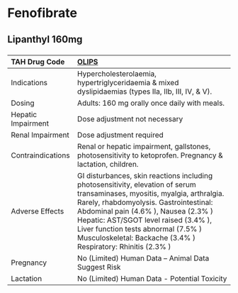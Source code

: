 # Fenofibrate

## Lipanthyl 160mg

##### 

| TAH Drug Code      | [OLIPS](https://www.tahsda.org.tw/drugs/hissearch.php?drug_code=OLIPS)                                                                                                                                                                                                                                                                                      |
|:-------------------|:------------------------------------------------------------------------------------------------------------------------------------------------------------------------------------------------------------------------------------------------------------------------------------------------------------------------------------------------------------|
| Indications        | Hypercholesterolaemia, hypertriglyceridaemia & mixed dyslipidaemias (types IIa, IIb, III, IV, & V).                                                                                                                                                                                                                                                         |
| Dosing             | Adults: 160 mg orally once daily with meals.                                                                                                                                                                                                                                                                                                                |
| Hepatic Impairment | Dose adjustment not necessary                                                                                                                                                                                                                                                                                                                               |
| Renal Impairment   | Dose adjustment required                                                                                                                                                                                                                                                                                                                                    |
| Contraindications  | Renal or hepatic impairment, gallstones, photosensitivity to ketoprofen. Pregnancy & lactation, children.                                                                                                                                                                                                                                                   |
| Adverse Effects    | GI disturbances, skin reactions including photosensitivity, elevation of serum transaminases, myositis, myalgia, arthralgia. Rarely, rhabdomyolysis. Gastrointestinal: Abdominal pain (4.6% ), Nausea (2.3% ) Hepatic: AST/SGOT level raised (3.4% ), Liver function tests abnormal (7.5% ) Musculoskeletal: Backache (3.4% ) Respiratory: Rhinitis (2.3% ) |
| Pregnancy          | No (Limited) Human Data – Animal Data Suggest Risk                                                                                                                                                                                                                                                                                                          |
| Lactation          | No (Limited) Human Data - Potential Toxicity                                                                                                                                                                                                                                                                                                                |

